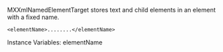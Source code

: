 MXXmlNamedElementTarget stores text and child elements in an element with a fixed name.

	<elementName>........</elementName>

Instance Variables:
	elementName	<String>